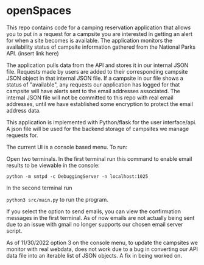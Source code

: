 # openSpaces


This repo contains code for a camping reservation application that allows you to put in a request for a campsite you are interested in getting an alert for when a site becomes is available. The application monitors the availability status of campsite information gathered from the National Parks API. (insert link here)

The application pulls data from the API and stores it in our internal JSON file. Requests made by users are added to their corresponding campsite JSON object in that internal JSON file. If a campsite in our file shows a status of "available", any requests our application has logged for that campsite will have alerts sent to the email addresses associated. The internal JSON file will not be committed to this repo with real email addresses, until we have established some encryption to protect the email address data.

This application is implemented with Python/flask for the user interface/api. A json file will be used for the backend storage of campsites we manage requests for.

The current UI is a console based menu. To run:

  Open two terminals. In the first terminal run this command to enable email results to be viewable in the console:

  ```python -m smtpd -c DebuggingServer -n localhost:1025```

  In the second terminal run

 ```python3 src/main.py``` to run the program.
 
  If you select the option to send emails, you can view the confirmation messages in the first terminal. As of now emails are not actually being sent due to an issue with gmail no longer supports our chosen email server script.
  
  As of 11/30/2022 option 3 on the console menu, to update the campsites we monitor with real webdata, does not work due to a bug in converting our API data file into an iterable list of JSON objects. A fix in being worked on.


